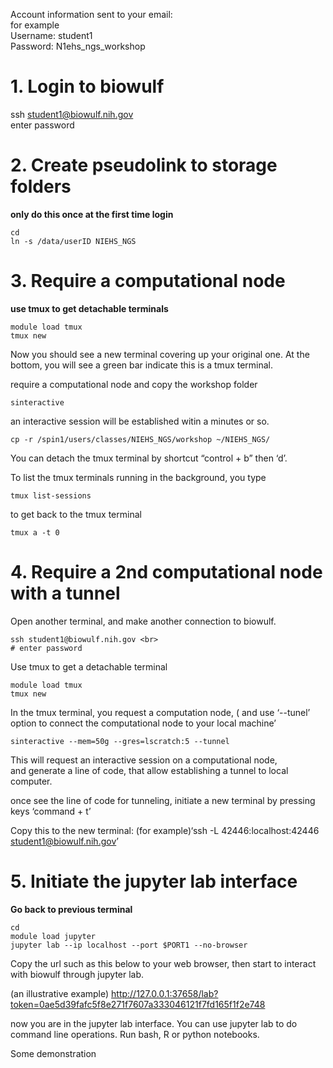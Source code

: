Account information sent to your email: <br>
for example <br>
Username: student1 <br>
Password: N1ehs_ngs_workshop

# 1. Login to biowulf <br>
ssh student1@biowulf.nih.gov <br>
enter password

# 2. Create pseudolink to storage folders <br> 
**only do this once at the first time login**  <br>
```
cd 
ln -s /data/userID NIEHS_NGS
```

# 3. Require a computational node  <br>

**use tmux to get detachable terminals**
```
module load tmux
tmux new
```
Now you should see a new terminal covering up your original one. At the bottom, you will see a green bar indicate this is a tmux terminal. 

require a computational node and copy the workshop folder
```
sinteractive 
```
an interactive session will be established witin a minutes or so.
```
cp -r /spin1/users/classes/NIEHS_NGS/workshop ~/NIEHS_NGS/
```
You can detach the tmux terminal by shortcut “control + b” then ‘d’. 

To list the tmux terminals running in the background, you type 
```
tmux list-sessions
```
to get back to the tmux terminal 
```
tmux a -t 0
```

# 4. Require a 2nd computational node with a tunnel 
Open another terminal, and make another connection to biowulf.
```
ssh student1@biowulf.nih.gov <br>
# enter password
```
Use tmux to get a detachable terminal
```
module load tmux
tmux new
```

In the tmux terminal, you request a computation node, ( and use ‘--tunel’ option to connect the computational node to your local machine’
```
sinteractive --mem=50g --gres=lscratch:5 --tunnel
```
This will request an interactive session on a computational node, <br>
and generate a line of code, that allow establishing a tunnel to local computer. <br>

once see the line of code for tunneling, initiate a new terminal by pressing keys ‘command + t’

Copy this to the new terminal: (for example)‘ssh  -L 42446:localhost:42446 student1@biowulf.nih.gov’



# 5. Initiate the jupyter lab interface
**Go back to previous terminal**
```
cd 
module load jupyter
jupyter lab --ip localhost --port $PORT1 --no-browser
```
Copy the url such as this below to your web browser, then start to interact with biowulf through jupyter lab. 

(an illustrative example) http://127.0.0.1:37658/lab?token=0ae5d39fafc5f8e271f7607a333046121f7fd165f1f2e748

now you are in the jupyter lab interface. You can use jupyter lab to do command line operations. Run bash, R or python notebooks. 

Some demonstration
